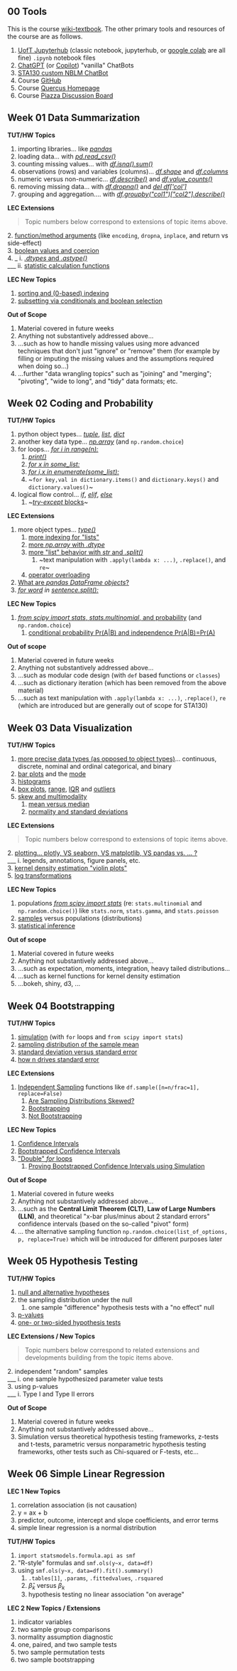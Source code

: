 ## 00 Tools

This is the course [wiki-textbook](https://github.com/pointOfive/stat130chat130/wiki/). The other primary tools and resources of the course are as follows.

1. [UofT Jupyterhub](https://datatools.utoronto.ca) (classic notebook, jupyterhub, or [google colab](https://colab.research.google.com/) are all fine) `.ipynb` notebook files
2. [ChatGPT](https://chat.openai.com/) (or [Copilot](https://copilot.microsoft.com/)) "vanilla" ChatBots
3. [STA130 custom NBLM ChatBot](https://github.com/pointOfive/stat130chat130/wiki)
4. Course [GitHub](https://github.com/pointOfive/stat130chat130/blob/main/README.md)
5. Course [Quercus Homepage](https://q.utoronto.ca/courses/354091/)
6. Course [Piazza Discussion Board](https://piazza.com/utoronto.ca/fall2024/sta130)


## Week 01 Data Summarization

**TUT/HW Topics**

1. importing libraries... like [_pandas_](week-01-Data-Summarization#import)
2. loading data... with [_pd.read_csv()_](week-01-Data-Summarization#read_csv)
3. counting missing values... with [_df.isna().sum()_](week-01-Data-Summarization#Missingness-I)
4. observations (rows) and variables (columns)... [_df.shape_](week-01-Data-Summarization#Variables-and-Observations) and [_df.columns_](week-01-Data-Summarization#Variables-and-Observations)
5. numeric versus non-numeric... [_df.describe()_](week-01-Data-Summarization#Types-I) and [_df.value_counts()_](week-01-Data-Summarization#Types-I)
6. removing missing data... with [_df.dropna()_](week-01-Data-Summarization#Missingness-II) and [_del df['col']_](week-01-Data-Summarization#Missingness-II)
7. grouping and aggregation.... with [_df.groupby("col1")["col2"].describe()_](week-01-Data-Summarization#Grouping-and-Aggregation)

**LEC Extensions**

> Topic numbers below correspond to extensions of topic items above.

2\. [function/method arguments](week-01-Data-Summarization#functionmethod-arguments) (like `encoding`, `dropna`, `inplace`, and return vs side-effect)\
3\. [boolean values and coercion](week-01-Data-Summarization#Boolean-Values-and-Coercion)\
4\. _ i. [_.dtypes_ and _.astype()_](week-01-Data-Summarization#pandas-column-data-types)\
___ ii. [statistic calculation functions](week-01-Data-Summarization#some-statistics-calculations) 

**LEC New Topics**

1. [sorting and (0-based) indexing](week-01-Data-Summarization#sorting-and-iloc-indexing)
2. [subsetting via conditionals and boolean selection](week-01-Data-Summarization#logical-conditionals-boolean-selectionsubsetting-and-loc-indexing-v2)

**Out of Scope**

1. Material covered in future weeks
2. Anything not substantively addressed above...
3. ...such as how to handle missing values using more advanced techniques that don't just "ignore" or "remove" them (for example by filling or imputing the missing values and the assumptions required when doing so...)
4. ...further "data wrangling topics" such as "joining" and "merging"; "pivoting", "wide to long", and "tidy" data formats; etc.


## Week 02 Coding and Probability

**TUT/HW Topics**

1. python object types... [_tuple_](week-02-Coding#Types), [_list_](week-02-Coding#types), [_dict_](week-02-Coding#Types)
2. another key data type... [_np.array_](week-02-Coding#np-array) (and `np.random.choice`)
3. for loops... [_for i in range(n):_](week-02-Coding#for-loops)
    1. [_print()_](week-02-Coding#for-loops)
    2. [_for x in some_list:_](week-02-Coding#More-for-Loops)
    3. [_for i,x in enumerate(some_list):_](week-02-Coding#More-for-Loops)
    4. ~`for key,val in dictionary.items()` and `dictionary.keys()` and `dictionary.values()`~
4. logical flow control... [_if_](week-02-Coding#Logical-Flow-Control), [_elif_](week-02-Coding#Logical-Flow-Control), [_else_](week-02-Coding#Logical-Flow-Control)
    1. ~[_try-except_ blocks](week-02-Coding#Logical-Flow-Control)~

**LEC Extensions**

1. more object types... [_type()_](week-02-Coding#more-types) 
    1. [more indexing for "lists"](week-02-Coding#more-indexing)
    2. [more _np.array_ with _.dtype_](week-02-Coding#more-nparray) 
    3. [more "list" behavior with _str_ and _.split()_](week-02-Coding#more-list-behavior-with-str-and-split)
        1. ~text manipulation with `.apply(lambda x: ...)`, `.replace()`, and `re`~
    4. [operator overloading](week-02-Coding#operator-overloading)
2. [What are _pandas DataFrame objects_?](week-02-Coding#what-are-pandas-dataframe-objects)
3. [_for word_](https://github.com/pointOfive/stat130chat130/wiki/Week-02-Coding/week-02-Coding#More-for-Loops) _in_ [_sentence.split():_](week-02-Coding#more-list-behavior-with-str-and-split)

**LEC New Topics**

1. [_from scipy import stats_, _stats.multinomial_, and probability](week-02-Coding#scipystats) (and `np.random.choice`)
    1. [conditional probability Pr(A|B) and independence Pr(A|B)=Pr(A)](week-02-Coding#conditional-probability-and-independence)

**Out of scope**

1. Material covered in future weeks
2. Anything not substantively addressed above...
3. ...such as modular code design (with `def` based functions or `classes`)
4. ...such as dictionary iteration (which has been removed from the above material)
5. ...such as text manipulation with `.apply(lambda x: ...)`, `.replace()`, `re` (which are introduced but are generally out of scope for STA130)


## Week 03 Data Visualization

**TUT/HW Topics**

1. [more precise data types (as opposed to object types)](week-03-Data-Visualization#continuous-discrete-nominal-and-ordinal-categorical-and-binary)... continuous, discrete, nominal and ordinal categorical, and binary
2. [bar plots](week-03-Data-Visualization#Bar-plots-and-modes) and the [mode](week-03-Data-Visualization#Bar-plots-and-modes)
3. [histograms](week-03-Data-Visualization#Histograms)
4. [box plots](week-03-Data-Visualization#Box-plots-and-spread), [range](week-03-Data-Visualization#Box-plots-and-spread), [IQR](week-03-Data-Visualization#Box-plots-and-spread) and [outliers](week-03-Data-Visualization#Box-plots-and-spread)
5. [skew and multimodality](week-03-Data-Visualization#skew-and-multimodality)
    1. [mean versus median](week-03-Data-Visualization#skew-and-multimodality)
    2. [normality and standard deviations](week-03-Data-Visualization#normal-distributions)
    
**LEC Extensions**

> Topic numbers below correspond to extensions of topic items above.

2\. [plotting... plotly, VS seaborn, VS matplotlib, VS pandas vs. ... ?](week-03-Data-Visualization#modern-plotting)\
___ i\. legends, annotations, figure panels, etc.\
3\. [kernel density estimation "violin plots"](week-03-Data-Visualization#smoothed-histograms)\
5\. [log transformations](week-03-Data-Visualization#log-transformations)

**LEC New Topics**

1. populations [_from scipy import stats_](week-03-Data-Visualization#Populations) (re: `stats.multinomial` and `np.random.choice()`) like `stats.norm`, `stats.gamma`, and `stats.poisson`
2. [samples](week-03-Data-Visualization#Sampling) versus populations (distributions)
3. [statistical inference](week-03-Data-Visualization#Statistics-Estimate-Parameters)

**Out of scope**
1. Material covered in future weeks
2. Anything not substantively addressed above...
3. ...such as expectation, moments, integration, heavy tailed distributions...
4. ...such as kernel functions for kernel density estimation
5. ...bokeh, shiny, d3, ...


## Week 04 Bootstrapping

**TUT/HW Topics**

1. [simulation](week-04-Bootstrapping#Simulation) (with `for` loops and `from scipy import stats`)
2. [sampling distribution of the sample mean](week-04-Bootstrapping#VariabilityUncertainty-of-the-Sample-Mean)
3. [standard deviation versus standard error](week-04-Bootstrapping#Standard-Deviation-versus-Standard-Error)
4. [how n drives standard error](week-04-Bootstrapping#How-n-drives-Standard-Error)

**LEC Extensions**

1. [Independent Sampling](week-04-Bootstrapping#Independent-Samples) functions like `df.sample([n=n/frac=1], replace=False)`
    1. [Are Sampling Distributions Skewed?](week-04-Bootstrapping#Are-Sampling-Distributions-Skewed)
    2. [Bootstrapping](week-04-Bootstrapping#bootstrapping)
    3. [Not Bootstrapping](week-04-Bootstrapping#not-bootstrapping)

**LEC New Topics**

1. [Confidence Intervals](week-04-Bootstrapping#Confidence-Intervals)
2. [Bootstrapped Confidence Intervals](week-04-Bootstrapping#Bootstrapped-Confidence-Intervals)
3. ["Double" _for_ loops](week-04-Bootstrapping#double-for-loops)
    1. [Proving Bootstrapped Confidence Intervals using Simulation](week-04-Bootstrapping#Proving-Bootstrapping)

**Out of Scope**

1. Material covered in future weeks
2. Anything not substantively addressed above...
3. ...such as the **Central Limit Theorem (CLT)**, **Law of Large Numbers (LLN)**, and theoretical "x-bar plus/minus about 2 standard errors" confidence intervals (based on the so-called "pivot" form)
4. ... the alternative sampling function `np.random.choice(list_of_options, p, replace=True)` which will be introduced for different purposes later


## Week 05 Hypothesis Testing

**TUT/HW Topics**

1. [null and alternative hypotheses](https://github.com/pointOfive/STA130_ChatGPT/wiki/week-05-Hypothesis-Testing#Null-and-Alternative-Hypotheses)
2. the sampling distribution under the null
    1. one sample "difference" hypothesis tests with a "no effect" null
3. [p-values](https://github.com/pointOfive/STA130_ChatGPT/wiki/week-05-Hypothesis-Testing#p-values)
4. [one- or two-sided hypothesis tests](https://github.com/pointOfive/STA130_ChatGPT/wiki/week-05-Hypothesis-Testing#One-or-Two-Sided-Hypothesis-Tests)
    
**LEC Extensions / New Topics**

> Topic numbers below correspond to related extensions and developments building from the topic items above.

2\. independent "random" samples\
___ i\. one sample hypothesized parameter value tests\
3\. using p-values\
___ i\. Type I and Type II errors

**Out of Scope**

1. Material covered in future weeks
2. Anything not substantively addressed above...
3. Simulation versus theoretical hypothesis testing frameworks, z-tests and t-tests, parametric versus nonparametric hypothesis testing frameworks, other tests such as Chi-squared or F-tests, etc...


## Week 06 Simple Linear Regression

**LEC 1 New Topics**

1. correlation association (is not causation)
2. y = ax + b
3. predictor, outcome, intercept and slope coefficients, and error terms
4. simple linear regression is a normal distribution

**TUT/HW Topics**

1. `import statsmodels.formula.api as smf`
2. "R-style" formulas and `smf.ols(y~x, data=df)`
3. using `smf.ols(y~x, data=df).fit().summary()`
    1. `.tables[1]`, `.params`, `.fittedvalues`, `.rsquared`
    2. $\hat \beta_k$ versus $\beta_k$
    3. hypothesis testing no linear association "on average"

**LEC 2 New Topics / Extensions**

1. indicator variables
2. two sample group comparisons
3. normality assumption diagnostic
4. one, paired, and two sample tests
5. two sample permutation tests
6. two sample bootstrapping
